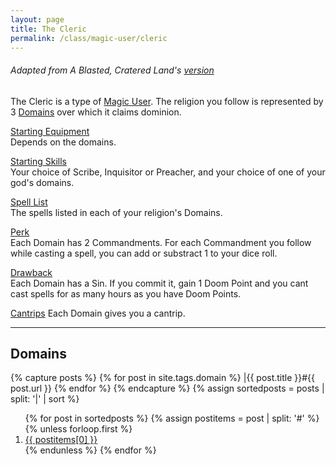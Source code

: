 ```yaml
---
layout: page
title: The Cleric
permalink: /class/magic-user/cleric
---
```


###### Adapted from A Blasted, Cratered Land's [version](https://crateredland.blogspot.com/2019/01/the-cleric.html)

The Cleric is a type of [Magic User](/class/magic-user). The religion you follow is represented by 3 [Domains](#domains) over which it claims dominion.

<ins>Starting Equipment</ins><br>
Depends on the domains.

<ins>Starting Skills</ins><br>
Your choice of Scribe, Inquisitor or Preacher, and your choice of one of your god's domains.

<ins>Spell List</ins><br>
The spells listed in each of your religion's Domains.

<ins>Perk</ins><br>
Each Domain has 2 Commandments. For each Commandment you follow while casting a spell, you can add or substract 1 to your dice roll.

<ins>Drawback</ins><br>
Each Domain has a Sin. If you commit it, gain 1 Doom Point and you cant cast spells for as many hours as you have Doom Points.

<ins>Cantrips</ins>
Each Domain gives you a cantrip.

---

## Domains

{% capture posts %}
  {% for post in site.tags.domain %}
    |{{ post.title }}#{{ post.url }}
  {% endfor %}
{% endcapture %}
{% assign sortedposts = posts | split: '|' | sort %}
<ol>
{% for post in sortedposts %}
{% assign postitems = post | split: '#' %}
{% unless forloop.first %}
  <li> <a href="{{ postitems[1] }}"> {{ postitems[0] }}</a></li>
{% endunless %}
{% endfor %}
</ol>
